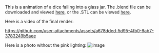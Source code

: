 This is a animation of a dice falling into a glass jar. The .blend file can be downloaded and viewed [here](https://github.com/M0HID/dice/blob/main/dice%20roll.blend), or the .STL can be viewed [here](https://github.com/M0HID/dice/blob/main/dice%20roll.stl).

Here is a video of the final render:

https://github.com/user-attachments/assets/a678dded-5d95-4fb0-8ab7-3783249b5aee

Here is a photo without the pink lighting:
![image](https://github.com/user-attachments/assets/2d3c2027-16ad-43d5-8860-4e58b40a63b1)
